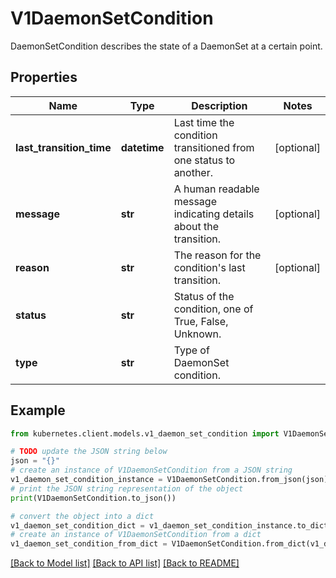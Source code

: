 # V1DaemonSetCondition

DaemonSetCondition describes the state of a DaemonSet at a certain point.

## Properties

Name | Type | Description | Notes
------------ | ------------- | ------------- | -------------
**last_transition_time** | **datetime** | Last time the condition transitioned from one status to another. | [optional] 
**message** | **str** | A human readable message indicating details about the transition. | [optional] 
**reason** | **str** | The reason for the condition&#39;s last transition. | [optional] 
**status** | **str** | Status of the condition, one of True, False, Unknown. | 
**type** | **str** | Type of DaemonSet condition. | 

## Example

```python
from kubernetes.client.models.v1_daemon_set_condition import V1DaemonSetCondition

# TODO update the JSON string below
json = "{}"
# create an instance of V1DaemonSetCondition from a JSON string
v1_daemon_set_condition_instance = V1DaemonSetCondition.from_json(json)
# print the JSON string representation of the object
print(V1DaemonSetCondition.to_json())

# convert the object into a dict
v1_daemon_set_condition_dict = v1_daemon_set_condition_instance.to_dict()
# create an instance of V1DaemonSetCondition from a dict
v1_daemon_set_condition_from_dict = V1DaemonSetCondition.from_dict(v1_daemon_set_condition_dict)
```
[[Back to Model list]](../README.md#documentation-for-models) [[Back to API list]](../README.md#documentation-for-api-endpoints) [[Back to README]](../README.md)


